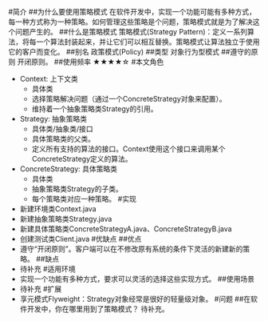 #简介
##为什么要使用策略模式
在软件开发中，实现一个功能可能有多种方式，每一种方式称为一种策略。如何管理这些策略是个问题，策略模式就是为了解决这个问题产生的。
##什么是策略模式
策略模式(Strategy Pattern)：定义一系列算法，将每一个算法封装起来，并让它们可以相互替换。策略模式让算法独立于使用它的客户而变化。
##别名
政策模式(Policy)
##类型
对象行为型模式
##遵守的原则
开闭原则。
##使用频率
★★★★☆
#本文角色
- Context: 上下文类 
    - 具体类
    - 选择策略解决问题（通过一个ConcreteStrategy对象来配置）。
    - 维持着一个抽象策略类Strategy的引用。
- Strategy: 抽象策略类 
    - 具体类/抽象类/接口
    - 具体策略类的父类。
    - 定义所有支持的算法的接口。Context使用这个接口来调用某个ConcreteStrategy定义的算法。
- ConcreteStrategy: 具体策略类 
    - 具体类
    - 抽象策略类Strategy的子类。
    - 每个策略类对应一种策略。
#实现
- 新建环境类Context.java
- 新建抽象策略类Strategy.java
- 新建具体策略类ConcreteStrategyA.java、ConcreteStrategyB.java
- 创建测试类Client.java
#优缺点
##优点
- 遵守“开闭原则”。客户端可以在不修改原有系统的条件下灵活的新建新的策略。
##缺点
- 待补充
#适用环境
- 实现一个功能有多种方式，要求可以灵活的选择这些实现方式。
##使用场景
- 待补充
#扩展
- 享元模式Flyweight：Strategy对象经常是很好的轻量级对象。
#问题
##在软件开发中，你在哪里用到了策略模式？
待补充。
